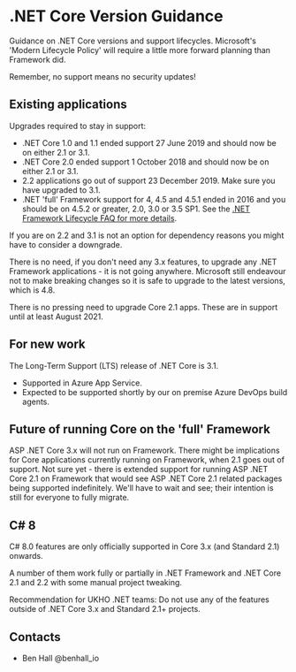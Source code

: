 # .NET Core Version Guidance

Guidance on .NET Core versions and support lifecycles. Microsoft's 'Modern Lifecycle Policy' will require a little more forward planning than Framework did.

Remember, no support means no security updates!

## Existing applications

Upgrades required to stay in support:

- .NET Core 1.0 and 1.1 ended support 27 June 2019 and should now be on either 2.1 or 3.1.
- .NET Core 2.0 ended support 1 October 2018 and should now be on either 2.1 or 3.1.
- 2.2 applications go out of support 23 December 2019. Make sure you have upgraded to 3.1.
- .NET 'full' Framework support for 4, 4.5 and 4.5.1 ended in 2016 and you should be on 4.5.2 or greater, 2.0, 3.0 or 3.5 SP1. See the [.NET Framework Lifecycle FAQ for more details](https://support.microsoft.com/en-gb/help/17455/lifecycle-faq-net-framework).

If you are on 2.2 and 3.1 is not an option  for dependency reasons you might have to consider a downgrade.

There is no need, if you don't need any 3.x features, to upgrade any .NET Framework applications - it is not going anywhere. Microsoft still endeavour not to make breaking changes so it is safe to upgrade to the latest versions, which is 4.8.

There is no pressing need to upgrade Core 2.1 apps. These are in support until at least August 2021.

## For new work

 The Long-Term Support (LTS) release of .NET Core is 3.1.

- Supported in Azure App Service.
- Expected to be supported shortly by our on premise Azure DevOps build agents.

## Future of running Core on the 'full' Framework

ASP .NET Core 3.x will not run on Framework. There might be implications for Core applications currently running on Framework, when 2.1 goes out of support. Not sure yet - there is extended support for running ASP .NET Core 2.1 on Framework that would see ASP .NET Core 2.1 related packages being supported indefinitely. We'll have to wait and see; their intention is still for everyone to fully migrate.

## C# 8

C# 8.0 features are only officially supported in Core 3.x (and Standard 2.1) onwards.

A number of them work fully or partially in .NET Framework and .NET Core 2.1 and 2.2 with some manual project tweaking.

Recommendation for UKHO .NET teams: Do not use any of the features outside of .NET Core 3.x and Standard 2.1+ projects.

## Contacts

- Ben Hall @benhall_io
